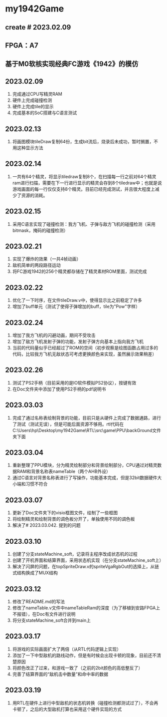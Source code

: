 # my1942Game

## create # 2023.02.09
## FPGA：A7
## 基于M0软核实现经典FC游戏《1942》的模仿

## 2023.02.09
1. 完成通过CPU写精灵RAM
2. 硬件上完成碰撞检测
3. 硬件上完成tile的显示
4. 完成基本的SoC搭建与C语言测试

## 2023.02.13
1. 将画图模块tileDraw复制64份，生成bit流后，烧录后未成功，暂时搁置，不用这种显示方法

## 2023.02.14
1. 一共有64个精灵，将显示tiledraw复制8个，在扫描每一行之前对64个精灵ram进行扫描，需要在下一行进行显示的精灵会存到8个tiledraw中；也就是说游戏画面的每一行仅仅支持8个精灵。目前已经完成测试，并且很大程度上减少了资源的消耗。

## 2023.02.15
1. 采用C语言实现了碰撞检测：我方飞机、子弹与敌方飞机的碰撞检测（采用bitmask，掩码的碰撞检测）

## 2023.02.21
1. 实现了爆炸的效果（一共4帧动画）
2. 敌机简单的两段路径运动
3. 将FC游戏1942的256个精灵都存储在了精灵素材ROM里面，测试完成

## 2023.02.22
1. 优化了一下时序，在文件tileDraw.v中，使得显示比之前稳定了许多
2. 增加了buff单元（测试了使得子弹增加的buff，tile为"Pow"字样）

## 2023.02.24
1. 增加了我方飞机的闪避动画，期间不受攻击
2. 增加了敌方飞机发射子弹的功能，发射子弹方向基本上指向我方飞机
3. 当前的代码量似乎已经超过了ROM的空间（初步观察是绘图函数占用过多的代码，比较我方飞机无敌状态可考虑更换颜色来实现，虽然展示效果稍差）

## 2023.02.26
1. 测试了PS2手柄（目前采用的是IO软件模拟PS2协议），按键有效
2. 在Doc文件夹中添加了使用PS2手柄的pdf说明书

## 2023.03.03
1. 完成了通过名称表绘制背景的功能，目前只是从硬件上完成了数据通路，进行了测试（测试无误），但是可能后面资源不够用。rtl代码在C:\Users\hp\Desktop\my1942Game\RTL\src\game\PPU\backGround文件夹下面

## 2023.03.04
1. 重新整理了PPU模块，分为精灵绘制部分和背景绘制部分，CPU通过对精灵数据RAM和背景名称表nameTable（两个AHB外设）
2. 通过C语言对背景名称表进行了写操作，功能基本完成，但是32bit数据硬件大小端和习惯不符合

## 2023.03.07
1. 更新了Doc文件夹下的visio框图文件，绘制了一些框图
2. 将绘制精灵和绘制背景的调色板分开了，单独使用不同的调色板
3. 解决了# 2023.03.042. 提到的问题

## 2023.03.10
1. 创建了分支stateMachine_soft，记录将主程序改成状态机的过程
2. 创建了开机界面和结算界面，采用状态机实现（在分支stateMachine_soft上）
3. 解决了闪屏的问题，在topSpriteDraw.v的spriteVgaRgbOut的选择上，从链式结构换成了MUX结构

## 2023.03.12
1. 修改了README.md的写法
2. 修改了nameTable.v文件中nameTableRam的深度（为了移植到安路FPGA上不报错），在Doc有文件进行说明
3. 将分支stateMachine_soft合并到main上

## 2023.03.17
1. 将游戏的实际画面扩大了两倍（从RTL代码逻辑上实现）
2. 添加了一下中型敌机的路线动作，但是有时候会出现卡顿的现象，目前还不清楚原因
3. 将颜色改正了过来，和游戏一致了（之前的2bit颜色的高低整反了）
4. 完善了结算界面的“敌机击中数量”和命中率的数据

## 2023.03.19
1. 用RTL在硬件上进行中型敌机的状态机转换（碰撞检测都测试过了），不会再卡顿了，之后的大型敌机打算也采用这个硬件实现的方式